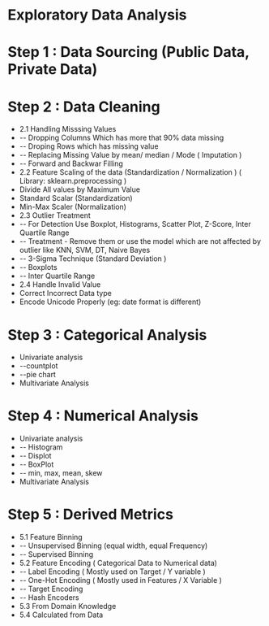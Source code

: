 # Exploratory Data Analysis

# Step 1 : Data Sourcing (Public Data, Private Data)
# Step 2 : Data Cleaning 
- 2.1 Handling Misssing Values
- -- Dropping Columns Which has more that 90% data missing
- -- Droping Rows which has missing value
- -- Replacing Missing Value by mean/ median / Mode  ( Imputation )
- -- Forward and Backwar Filling
- 2.2 Feature Scaling of the data (Standardization / Normalization ) ( Library: sklearn.preprocessing )
- Divide All values by Maximum Value
- Standard Scalar (Standardization)
- Min-Max Scaler  (Normalization)
- 2.3 Outlier Treatment
- -- For Detection Use Boxplot, Histograms, Scatter Plot, Z-Score, Inter Quartile Range
- -- Treatment - Remove them or use the model which are not affected by outlier like KNN, SVM, DT, Naive Bayes
- -- 3-Sigma Technique (Standard Deviation )
- -- Boxplots
- -- Inter Quartile Range
- 2.4 Handle Invalid Value
- Correct Incorrect Data type
- Encode Unicode Properly (eg: date format is different)
# Step 3 : Categorical Analysis
- Univariate analysis
- --countplot
- --pie chart
- Multivariate Analysis
# Step 4 : Numerical Analysis
- Univariate analysis
- -- Histogram
- -- Displot
- -- BoxPlot
- -- min, max, mean, skew
- Multivariate Analysis
# Step 5 : Derived Metrics
- 5.1 Feature Binning
- -- Unsupervised Binning (equal width, equal Frequency)
- -- Supervised Binning
- 5.2 Feature Encoding ( Categorical Data to Numerical data)
- -- Label Encoding  ( Mostly used on Target / Y variable )
- -- One-Hot Encoding ( Mostly used in Features / X Variable )
- -- Target Encoding
- -- Hash Encoders
- 5.3 From Domain Knowledge
- 5.4 Calculated from Data
